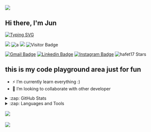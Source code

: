 <!--<img width="100px" align="right" src="https://scontent-sin6-2.xx.fbcdn.net/v/t39.30808-6/s960x960/271997152_10223705690424273_826049609529549215_n.jpg"/>-->
<!-- <img width="300px" align="right" src="https://i.pinimg.com/564x/24/1d/36/241d368387f32bef7900367688294381.jpg"/> -->
<!-- <img width="300px" align="right" src="https://i.pinimg.com/236x/06/00/ed/0600ede427158843dd4a83e675b6ed26.jpg"/> -->
<!-- <img width="300px" align="right" src="https://i.pinimg.com/564x/80/79/d9/8079d9a6a511accc85d0377a19169eab.jpg"/> -->
<img  align="center" src="https://github.com/jun-fajr/jun-fajr/blob/main/assets/271997152_10223705690424273_826049609529549215_n.jpg?raw=true"/>

## Hi there, I'm Jun

[![Typing SVG](https://readme-typing-svg.herokuapp.com?font=Fira+Code&pause=1000&color=AA25F7&width=435&lines=I'm+a+Muslim+and+Software+Engineer;How+vexingly+quick+daft+zebras+jump)](https://git.io/typing-svg)

<!-- I'm+a+ Muslim, Programmer, Designer+and+Technician -->

<!-- <img align="center"  src="https://raw.githubusercontent.com/jun-alfajr/jun-alfajr/saved/sat.svg"/> -->

<a href="https://github.com/404"><img src="https://user-images.githubusercontent.com/73097560/115834477-dbab4500-a447-11eb-908a-139a6edaec5c.gif"></a>
![a](https://capsule-render.vercel.app/api?type=waving&height=300&text=Nice%20to%20Meet%20You!&fontAlign=40&fontAlignY=40&color=gradient)
<a href="https://github.com/404"><img src="https://user-images.githubusercontent.com/73097560/115834477-dbab4500-a447-11eb-908a-139a6edaec5c.gif"></a>
![Visitor Badge](https://visitor-badge.laobi.icu/badge?page_id=jun-fajr.jun-fajr)

[![Gmail Badge](https://img.shields.io/badge/-Gmail-white?style=plastic&logo=Gmail&link=mailto:jun.fajr@gmail.com)](mailto:jun.fajr@gmail.com)
[![Linkedin Badge](https://img.shields.io/badge/-LinkedIn-blue?style=plastic&logo=Linkedin&link=https://id.linkedin.com/in/jun-fajr)](https://id.linkedin.com/in/jun-fajr)
[![Instagram Badge](https://img.shields.io/badge/-Instagram-white?style=plastic&logo=instagram&link=https://www.instagram.com/jun-fajr/)](https://www.instagram.com/jun-fajr/)
![hafet17 Stars](https://img.shields.io/github/stars/jun-fajr?affiliations=OWNER&style=social)

## this is my code playground area just for fun

- ⚡ I’m currently learn everything :)
- 👯 I’m looking to collaborate with other developer


<details>
  <summary>:zap: GitHub Stats</summary>
 
## Stat Github
<a href="https://github.com/404"><img src="https://user-images.githubusercontent.com/73097560/115834477-dbab4500-a447-11eb-908a-139a6edaec5c.gif"></a>
<!-- <p><a href="https://github.com/ryo-ma/github-profile-trophy"><img src="https://github-profile-trophy.vercel.app/?username=jun-alfajr" alt="zs-id" /></a></p>
 -->

<p align="center">
  <a>
    <img height="120" width="140" src="https://github.com/jun-fajr/jun-fajr/raw/main/assets/left.png">
    <img align="center" src="https://github-readme-streak-stats.herokuapp.com/?user=jun-fajr&theme=dark&hide_border=true" alt="jun-fajr"/>
    <img height="120" width="140" src="https://github.com/jun-fajr/jun-fajr/raw/main/assets/right.png">
  </a>
</p>

<p><a href="https://github.com/ryo-ma/github-profile-trophy"><img src="https://github-profile-trophy.vercel.app/?username=jun-fajr&row=2&column=8&margin-w=15&margin-h=15&theme=dracula&no-bg=true&no-frame=true" alt="jun-fajr" /></a></p>
 
[![Github Stats](https://github-readme-stats.vercel.app/api?username=jun-fajr&theme=cobalt&show_icons=true)](https://github.com/jun-fajr)
![Top Langs](https://github-readme-stats.vercel.app/api/top-langs/?username=jun-fajr&hide=TeX&layout=compact&theme=cobalt)
    
</details>

<details>
   <summary>:zap: Languages and Tools</summary>
 <a href="https://github.com/404"><img src="https://user-images.githubusercontent.com/73097560/115834477-dbab4500-a447-11eb-908a-139a6edaec5c.gif"></a>
<img align="left" alt="Python" width="26px" src="https://raw.githubusercontent.com/github/explore/80688e429a7d4ef2fca1e82350fe8e3517d3494d/topics/python/python.png" />
<img align="left" alt="Java" width="26px" src="https://raw.githubusercontent.com/github/explore/80688e429a7d4ef2fca1e82350fe8e3517d3494d/topics/java/java.png" />
<img align="left" alt="HTML5" width="26px" src="https://raw.githubusercontent.com/github/explore/80688e429a7d4ef2fca1e82350fe8e3517d3494d/topics/html/html.png" />
<img align="left" alt="CSS3" width="26px" src="https://raw.githubusercontent.com/github/explore/80688e429a7d4ef2fca1e82350fe8e3517d3494d/topics/css/css.png" />
<img align="left" alt="JavaScript" width="26px" src="https://raw.githubusercontent.com/github/explore/80688e429a7d4ef2fca1e82350fe8e3517d3494d/topics/javascript/javascript.png" />
<img align="left" alt="SQL" width="26px" src="https://raw.githubusercontent.com/github/explore/80688e429a7d4ef2fca1e82350fe8e3517d3494d/topics/sql/sql.png" />
<img align="left" alt="MySQL" width="26px" src="https://raw.githubusercontent.com/github/explore/80688e429a7d4ef2fca1e82350fe8e3517d3494d/topics/mysql/mysql.png" />
<!-- <img align="left" alt="C++" width="26px" src="https://raw.githubusercontent.com/github/explore/80688e429a7d4ef2fca1e82350fe8e3517d3494d/topics/cpp/cpp.png" /> -->
<!-- <img align="left" alt="Visual Studio Code" width="26px" src="https://raw.githubusercontent.com/github/explore/80688e429a7d4ef2fca1e82350fe8e3517d3494d/topics/visual-studio-code/visual-studio-code.png" /> -->
<img align="left" alt="Git" width="26px" src="https://raw.githubusercontent.com/github/explore/80688e429a7d4ef2fca1e82350fe8e3517d3494d/topics/git/git.png" />
<img align="left" alt="Terminal" width="26px" src="https://raw.githubusercontent.com/github/explore/80688e429a7d4ef2fca1e82350fe8e3517d3494d/topics/terminal/terminal.png" />
<!-- <img align="left" alt="Unity" width="26px" src="https://raw.githubusercontent.com/github/explore/80688e429a7d4ef2fca1e82350fe8e3517d3494d/topics/unity/unity.png" /> -->
<img align="left" alt="GitHub" width="26px" src="https://raw.githubusercontent.com/github/explore/78df643247d429f6cc873026c0622819ad797942/topics/github/github.png" />
 <a href="https://github.com/404"><img src="https://user-images.githubusercontent.com/73097560/115834477-dbab4500-a447-11eb-908a-139a6edaec5c.gif"></a>
  <p align="center">
<img src="https://github.com/jun-fajr/jun-fajr/raw/main/assets/121804031-97b50f00-cc44-11eb-8fc9-3b92711e50c6.gif" />
  </p>
</details>
<br />
<div>
    <img src="https://raw.githubusercontent.com/jun-fajr/jun-fajr/output/github-contribution-grid-snake.svg" />
</div>
<br>
<div>
    <img src="https://activity-graph.herokuapp.com/graph?username=jun-fajr&theme=xcode&area=true" />
    
</div>

<br />
